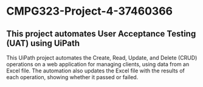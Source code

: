 # CMPG323-Project-4-37460366

## This project automates User Acceptance Testing (UAT) using UiPath

This UiPath project automates the Create, Read, Update, and Delete (CRUD) operations on a web application for managing clients, using data from an Excel file. The automation also updates the Excel file with the results of each operation, showing whether it passed or failed.
